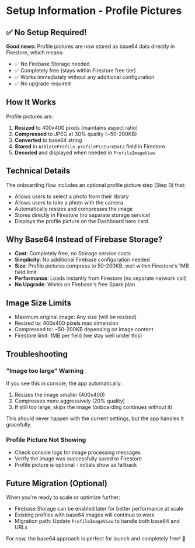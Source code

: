 # Setup Information - Profile Pictures

## ✅ No Setup Required!

**Good news:** Profile pictures are now stored as base64 data directly in Firestore, which means:
- ✅ No Firebase Storage needed
- ✅ Completely free (stays within Firestore free tier)
- ✅ Works immediately without any additional configuration
- ✅ No upgrade required

## How It Works

Profile pictures are:

1. **Resized** to 400x400 pixels (maintains aspect ratio)
2. **Compressed** to JPEG at 30% quality (~50-200KB)
3. **Converted** to base64 string
4. **Stored** in `AthleteProfile.profilePictureData` field in Firestore
5. **Decoded** and displayed when needed in `ProfileImageView`

## Technical Details

The onboarding flow includes an optional profile picture step (Step 0) that:
- Allows users to select a photo from their library
- Allows users to take a photo with the camera  
- Automatically resizes and compresses the image
- Stores directly in Firestore (no separate storage service)
- Displays the profile picture on the Dashboard hero card

## Why Base64 Instead of Firebase Storage?

- **Cost**: Completely free, no Storage service costs
- **Simplicity**: No additional Firebase configuration needed
- **Size**: Profile pictures compress to 50-200KB, well within Firestore's 1MB field limit
- **Performance**: Loads instantly from Firestore (no separate network call)
- **No Upgrade**: Works on Firebase's free Spark plan

## Image Size Limits

- Maximum original image: Any size (will be resized)
- Resized to: 400x400 pixels max dimension
- Compressed to: ~50-200KB depending on image content
- Firestore limit: 1MB per field (we stay well under this)

## Troubleshooting

### "Image too large" Warning
If you see this in console, the app automatically:
1. Resizes the image smaller (400x400)
2. Compresses more aggressively (20% quality)
3. If still too large, skips the image (onboarding continues without it)

This should never happen with the current settings, but the app handles it gracefully.

### Profile Picture Not Showing
- Check console logs for image processing messages
- Verify the image was successfully saved to Firestore
- Profile picture is optional - initials show as fallback

## Future Migration (Optional)

When you're ready to scale or optimize further:
- Firebase Storage can be enabled later for better performance at scale
- Existing profiles with base64 images will continue to work
- Migration path: Update `ProfileImageView` to handle both base64 and URLs

For now, the base64 approach is perfect for launch and completely free! 🎉
